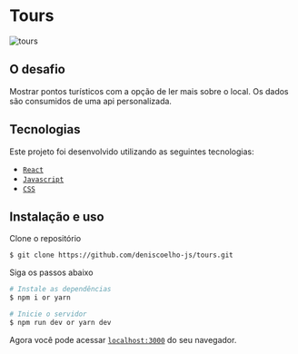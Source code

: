 # Tours

![tours](https://user-images.githubusercontent.com/83840866/151431695-36fd5f06-d322-4307-8c89-dea6b115686f.gif)

## O desafio

Mostrar pontos turísticos com a opção de ler mais sobre o local. Os dados são consumidos de uma api personalizada.

## Tecnologias

Este projeto foi desenvolvido utilizando as seguintes tecnologias:

- [`React`]()
- [`Javascript`]()
- [`CSS`]()

## Instalação e uso

Clone o repositório

```bash
$ git clone https://github.com/deniscoelho-js/tours.git

```

Siga os passos abaixo

```bash
# Instale as dependências
$ npm i or yarn

# Inicie o servidor
$ npm run dev or yarn dev
```

Agora você pode acessar [`localhost:3000`](http://localhost:3000) do seu navegador.
